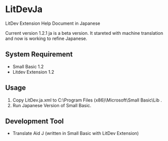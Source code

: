# LitDevJa
LitDev Extension Help Document in Japanese

Current version 1.2.1 ja is a beta version.  It stareted with machine translation and now is working to refine Japanese.

## System Requirement
- Small Basic 1.2
- Litdev Extension 1.2

## Usage
1. Copy LitDev.ja.xml to C:\Program Files (x86)\Microsoft\Small Basic\Lib .
1. Run Japanese Version of Small Basic.

## Development Tool
- Translate Aid J (written in Small Basic with LitDev Extension)
